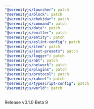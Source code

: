 ```yaml
---
"@serenityjs/launcher": patch
"@serenityjs/block": patch
"@serenityjs/chokidar": patch
"@serenityjs/command": patch
"@serenityjs/data": patch
"@serenityjs/emitter": patch
"@serenityjs/entity": patch
"@serenityjs/eslint-config": patch
"@serenityjs/item": patch
"@serenityjs/jest-presets": patch
"@serenityjs/logger": patch
"@serenityjs/nbt": patch
"@serenityjs/network": patch
"@serenityjs/plugins": patch
"@serenityjs/protocol": patch
"@serenityjs/raknet": patch
"@serenityjs/typescript-config": patch
"@serenityjs/world": patch
---
```


Release v0.1.0 Beta 9
